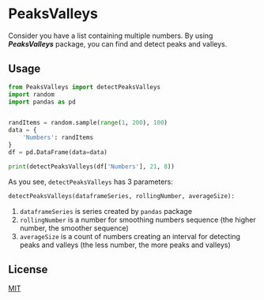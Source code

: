 # PeaksValleys

Consider you have a list containing multiple numbers. By using ***PeaksValleys*** package, you can find and detect peaks and valleys.


## Usage

```python
from PeaksValleys import detectPeaksValleys
import random
import pandas as pd


randItems = random.sample(range(1, 200), 100)
data = {
    'Numbers': randItems
}
df = pd.DataFrame(data=data)

print(detectPeaksValleys(df['Numbers'], 21, 8))
```

As you see, `detectPeaksValleys` has 3 parameters:
```python
detectPeaksValleys(dataframeSeries, rollingNumber, averageSize):
```

1. `dataframeSeries` is series created by `pandas` package
2. `rollingNumber` is a number for smoothing numbers sequence (the higher number, the smoother sequence)
3. `averageSize` is a count of numbers creating an interval for detecting peaks and valleys (the less number, the more peaks and valleys)


## License

[MIT](https://choosealicense.com/licenses/mit/)

  